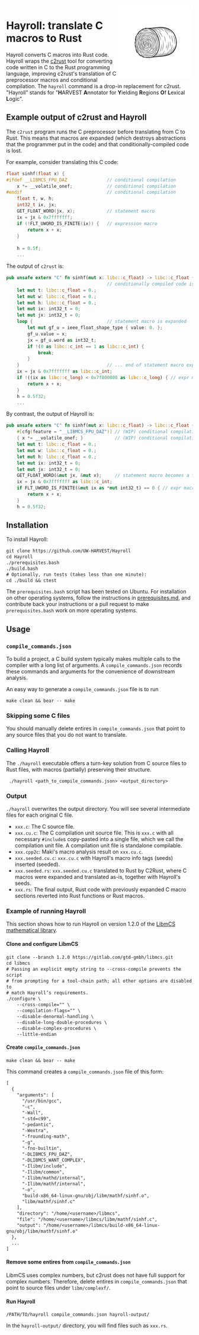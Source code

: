 <img src="images/hayroll-200x200.png" align="right" width="200px"/>

# Hayroll: translate C macros to Rust

Hayroll converts C macros into Rust code.  Hayroll wraps the [c2rust](https://github.com/immunant/c2rust) tool for converting code written in C to the Rust programming language, improving c2rust's translation of C preprocessor macros and conditional compilation.  The `hayroll` command is a drop-in replacement for c2rust.  "Hayroll" stands for "**H**ARVEST **A**nnotator for **Y**ielding **R**egions **O**f **L**exical **L**ogic".


## Example output of c2rust and Hayroll

The `c2rust` program runs the C preprocessor before translating from C to Rust.  This means that macros are expanded (which destroys abstractions that the programmer put in the code) and that conditionally-compiled code is lost.

For example, consider translating this C code:

```c
float sinhf(float x) {
#ifdef __LIBMCS_FPU_DAZ               // conditional compilation
    x *= __volatile_onef;             // conditional compilation
#endif                                // conditional compilation
    float t, w, h;
    int32_t ix, jx;
    GET_FLOAT_WORD(jx, x);            // statement macro
    ix = jx & 0x7fffffff;
    if (!FLT_UWORD_IS_FINITE(ix)) {   // expression macro
        return x + x;
    }

    h = 0.5f;
    ...
```

The output of `c2rust` is:

```rust
pub unsafe extern "C" fn sinhf(mut x: libc::c_float) -> libc::c_float {
                                      // conditionally compiled code is lost
    let mut t: libc::c_float = 0.;
    let mut w: libc::c_float = 0.;
    let mut h: libc::c_float = 0.;
    let mut ix: int32_t = 0;
    let mut jx: int32_t = 0;
    loop {                            // statement macro is expanded
        let mut gf_u = ieee_float_shape_type { value: 0. };
        gf_u.value = x;
        jx = gf_u.word as int32_t;
        if !(0 as libc::c_int == 1 as libc::c_int) {
            break;
        }
    }                                 // ... end of statement macro expansion
    ix = jx & 0x7fffffff as libc::c_int;
    if !((ix as libc::c_long) < 0x7f800000 as libc::c_long) { // expr macro expanded
        return x + x;
    }
    h = 0.5f32;
    ...
```

By contrast, the output of Hayroll is:

```rust
pub unsafe extern "C" fn sinhf(mut x: libc::c_float) -> libc::c_float {
    #[cfg(feature = "__LIBMCS_FPU_DAZ")] // (WIP) conditional compilation is retained
    { x *= __volatile_onef; }            // (WIP) conditional compilation is retained
    let mut t: libc::c_float = 0.;
    let mut w: libc::c_float = 0.;
    let mut h: libc::c_float = 0.;
    let mut ix: int32_t = 0;
    let mut jx: int32_t = 0;
    GET_FLOAT_WORD(&mut jx, &mut x);     // statement macro becomes a function
    ix = jx & 0x7fffffff as libc::c_int;
    if FLT_UWORD_IS_FINITE(&mut ix as *mut int32_t) == 0 { // expr macro is function
        return x + x;
    }
    h = 0.5f32;
```


## Installation

To install Hayroll:

```
git clone https://github.com/UW-HARVEST/Hayroll
cd Hayroll
./prerequisites.bash
./build.bash
# Optionally, run tests (takes less than one minute):
cd ./build && ctest
```

The `prerequisites.bash` script has been tested on Ubuntu.
For installation on other operating systems, follow the instructions in [prerequisites.md](prerequisites.md), and contribute back your instructions or a pull request to make `prerequisites.bash` work on more operating systems.

## Usage

### `compile_commands.json`

To build a project, a C build system typically makes multiple calls to the
compiler with a long list of arguments. A `compile_commands.json` records these
commands and arguments for the convenience of downstream analysis.

An easy way to generate a `compile_commands.json` file is to run
```
make clean && bear -- make
```

### Skipping some C files

You should manually delete entires in `compile_commands.json`
that point to any source files that you do not want to translate.

### Calling Hayroll

The `./hayroll` executable offers a turn-key solution from C source
files to Rust files, with macros (partially) preserving their
structure.

```
 ./hayroll <path_to_compile_commands.json> <output_directory>
```

### Output

`./hayroll` overwrites the output directory. You will see several intermediate
files for each original C file.

- `xxx.c`: The C source file.
- `xxx.cu.c`: The C compilation unit source file. This is `xxx.c` with all necessary `#include`s copy-pasted into a single file, which we call the compilation unit file. A compilation unit file is standalone compilable.
- `xxx.cpp2c`: Maki's macro analysis result on `xxx.cu.c`.
- `xxx.seeded.cu.c`: `xxx.cu.c` with Hayroll's macro info tags (seeds) inserted (seeded).
- `xxx.seeded.rs`: `xxx.seeded.cu.c` translated to Rust by C2Rust, where C macros were expanded and translated as-is, together with Hayroll's seeds.
- `xxx.rs`: The final output, Rust code with previously expanded C macro sections reverted into Rust functions or Rust macros.


### Example of running Hayroll

This section shows how to run Hayroll on version 1.2.0 of the [LibmCS mathematical library](https://gitlab.com/gtd-gmbh/libmcs).

#### Clone and configure LibmCS

```
git clone --branch 1.2.0 https://gitlab.com/gtd-gmbh/libmcs.git
cd libmcs
# Passing an explicit empty string to --cross-compile prevents the script
# from prompting for a tool-chain path; all other options are disabled to
# match Hayroll’s requirements.
./configure \
    --cross-compile="" \
    --compilation-flags="" \
    --disable-denormal-handling \
    --disable-long-double-procedures \
    --disable-complex-procedures \
    --little-endian
```

#### Create `compile_commands.json`

```
make clean && bear -- make
```

This command creates a `compile_commands.json` file of this form:

```
[
  {
    "arguments": [
      "/usr/bin/gcc",
      "-c",
      "-Wall",
      "-std=c99",
      "-pedantic",
      "-Wextra",
      "-frounding-math",
      "-g",
      "-fno-builtin",
      "-DLIBMCS_FPU_DAZ",
      "-DLIBMCS_WANT_COMPLEX",
      "-Ilibm/include",
      "-Ilibm/common",
      "-Ilibm/mathd/internal",
      "-Ilibm/mathf/internal",
      "-o",
      "build-x86_64-linux-gnu/obj/libm/mathf/sinhf.o",
      "libm/mathf/sinhf.c"
    ],
    "directory": "/home/<username>/libmcs",
    "file": "/home/<username>/libmcs/libm/mathf/sinhf.c",
    "output": "/home/<username>/libmcs/build-x86_64-linux-gnu/obj/libm/mathf/sinhf.o"
  },
  ...
]
```

#### Remove some entires from `compile_commands.json`

LibmCS uses complex numbers, but c2rust does not have full support for complex numbers.
Therefore, delete entires in `compile_commands.json` that point to source files under `libm/complexf/`.

#### Run Hayroll

```
/PATH/TO/hayroll compile_commands.json hayroll-output/
```

In the `hayroll-output/` directory, you will find files such as `xxx.rs`.
